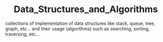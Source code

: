 <div align="center">

# Data_Structures_and_Algorithms

</div>

collections of implementation of data structures like stack, queue, tree, graph, etc... and their usage (algorithms) such as searching, sorting, traversing, etc...
